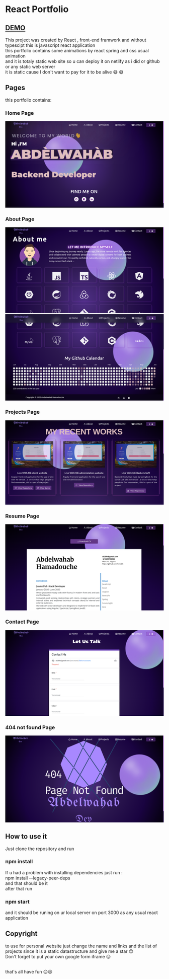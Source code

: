 # React Portfolio

## [DEMO](https://abdelwahab-hamadouche.netlify.app/)

This project was created by React , front-end framwork and without typescipt this is javascript react application 
<br />
this portfolio contains some animations by react spring and css usual animation
<br />
and it is totaly static web site so u can deploy it on netlify as i did or github or any static web server 
<br />
it is static cause I don't want to pay for it to be alive  😅 😅

## Pages
this portfolio contains:
### Home Page
![home page](./screenshots/home-page.png)
### About Page
![about page](./screenshots/about-page.png)
![about page part 2](./screenshots/about-page2.png)
### Projects Page
![project page](./screenshots/projects-page.png)
### Resume Page
![resume page](./screenshots/resume-page.png)
### Contact Page
![contact page](./screenshots/contact-page.png)
### 404 not found Page
![not found page](./screenshots/not-found-page.png)

## How to use it

Just clone the repository and run 
### npm install 
If u had a problem with installing dependencies just run : <br /> npm install --legacy-peer-deps  <br /> and that should be it <br />
after that run 
### npm start
and it should be runing on ur local server on port 3000 as any usual react application 

## Copyright

to use for personal website just change the name and links and the list of projects since it is a static datastructure 
and give me a star  😌  <br />
Don't forget to put your own google form iframe 😑

<br /> 
that's all have fun 😉😉
